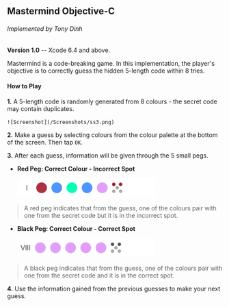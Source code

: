 

## Mastermind Objective-C
###### Implemented by Tony Dinh
**Version 1.0** -- Xcode 6.4 and above.

Mastermind is a code-breaking game. In this implementation, the player's objective is to correctly guess the hidden 5-length code within 8 tries.

#### How to Play
**1.** A 5-length code is randomly generated from 8 colours - the secret code may contain duplicates.
    
    ![Screenshot](/Screenshots/ss3.png)

**2.** Make a guess by selecting colours from the colour palette at the bottom of the screen. Then tap `OK`.

**3.** After each guess, information will be given through the 5 small pegs.

  * **Red Peg: Correct Colour - Incorrect Spot**  
     
    ![Screenshot](/Screenshots/ss3.png)

> A red peg indicates that from the guess, one of the colours pair with one from the secret code 
> but it is in the incorrect spot.

  * **Black Peg: Correct Colour - Correct Spot**

      ![Screenshot](/Screenshots/ss4.png)

> A black peg indicates that from the guess, one of the colours pair with one from the secret code 
> and it is in the correct spot.

**4.** Use the information gained from the previous guesses to make your next guess.
